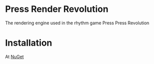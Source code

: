 # Press Render Revolution
The rendering engine used in the rhythm game Press Press Revolution

# Installation
At [NuGet](https://www.nuget.org/packages/com.github.ppr-game.PRR)

